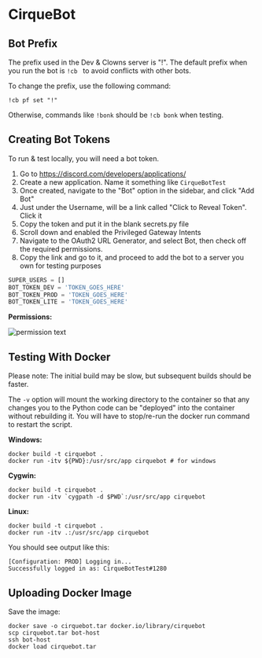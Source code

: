 CirqueBot
=========

Bot Prefix
----------

The prefix used in the Dev & Clowns server is "!". The default prefix when you run the bot is `!cb ` to avoid conflicts with other bots.

To change the prefix, use the following command:

```
!cb pf set "!"
```

Otherwise, commands like `!bonk` should be `!cb bonk` when testing.

Creating Bot Tokens
-------------------

To run & test locally, you will need a bot token.

1. Go to https://discord.com/developers/applications/
2. Create a new application. Name it something like `CirqueBotTest`
3. Once created, navigate to the "Bot" option in the sidebar, and click "Add Bot"
4. Just under the Username, will be a link called "Click to Reveal Token". Click it
5. Copy the token and put it in the blank secrets.py file
6. Scroll down and enabled the Privileged Gateway Intents
7. Navigate to the OAuth2 URL Generator, and select Bot, then check off the required permissions.
8. Copy the link and go to it, and proceed to add the bot to a server you own for testing purposes

```python
SUPER_USERS = []
BOT_TOKEN_DEV = 'TOKEN_GOES_HERE'
BOT_TOKEN_PROD = 'TOKEN_GOES_HERE'
BOT_TOKEN_LITE = 'TOKEN_GOES_HERE'
```

**Permissions:**

![permission text](https://cdn.discordapp.com/attachments/912081109028839424/912380005475029063/unknown.png)

Testing With Docker
-------------------

Please note: The initial build may be slow, but subsequent builds should be faster.

The `-v` option will mount the working directory to the container so that any changes you to the Python code can be "deployed" into the container without rebuilding it. You will have to stop/re-run the docker run command to restart the script.

**Windows:**

```
docker build -t cirquebot .
docker run -itv ${PWD}:/usr/src/app cirquebot # for windows
```

**Cygwin:**

```
docker build -t cirquebot .
docker run -itv `cygpath -d $PWD`:/usr/src/app cirquebot
```

**Linux:**

```
docker build -t cirquebot .
docker run -itv .:/usr/src/app cirquebot
```

You should see output like this:

```
[Configuration: PROD] Logging in...
Successfully logged in as: CirqueBotTest#1280
```

Uploading Docker Image
----------------------

Save the image:

```
docker save -o cirquebot.tar docker.io/library/cirquebot
scp cirquebot.tar bot-host
ssh bot-host
docker load cirquebot.tar
```
